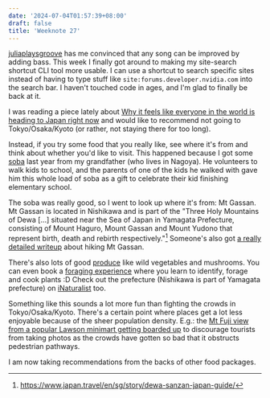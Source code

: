 ```yaml
---
date: '2024-07-04T01:57:39+08:00'
draft: false
title: 'Weeknote 27'
---
```


[juliaplaysgroove](https://www.youtube.com/@juliaplaysgroove) has me convinced that any song can be improved by adding bass. This week I finally got around to making my site-search shortcut CLI tool more usable. I can use a shortcut to search specific sites instead of having to type stuff like `site:forums.developer.nvidia.com` into the search bar. I haven't touched code in ages, and I'm glad to finally be back at it. 

I was reading a piece lately about [Why it feels like everyone in the world is heading to Japan right now](https://www.japantimes.co.jp/news/2024/06/29/japan/japan-tourism-focus/) and would like to recommend not going to Tokyo/Osaka/Kyoto (or rather, not staying there for too long). 

Instead, if you try some food that you really like, see where it's from and think about whether you'd like to visit. This happened because I got some [soba](https://tamayaseimen.co.jp/en/archives/products/gassan-soba-70) last year from my grandfather (who lives in Nagoya). He volunteers to walk kids to school, and the parents of one of the kids he walked with gave him this whole load of soba as a gift to celebrate their kid finishing elementary school. 

The soba was really good, so I went to look up where it's from: Mt Gassan. Mt Gassan is located in Nishikawa and is part of the "Three Holy Mountains of Dewa [...] situated near the Sea of Japan in Yamagata Prefecture, consisting of Mount Haguro, Mount Gassan and Mount Yudono that represent birth, death and rebirth respectively."[^1] Someone's also got [a really detailed writeup](https://timbunting.com/mountains/gassan/) about hiking Mt Gassan. 

[^1]: https://www.japan.travel/en/sg/story/dewa-sanzan-japan-guide/

There's also lots of good [produce](https://www.gassan-info.com/en/gourmet) like wild vegetables and mushrooms. You can even book a [foraging experience](https://www.byfood.com/experiences/mountain-vegetable-foraging-cooking-lesson-320) where you learn to identify, forage and cook plants :D Check out the prefecture (Nishikawa is part of Yamagata prefecture) on [iNaturalist](https://www.inaturalist.org/places/yamagata) too. 

Something like this sounds a lot more fun than fighting the crowds in Tokyo/Osaka/Kyoto. There's a certain point where places get a lot less enjoyable because of the sheer population density. E.g.: the [Mt Fuji view from a popular Lawson minimart getting boarded up]( https://www.timeout.com/tokyo/news/kawaguchiko-is-blocking-the-mt-fuji-view-at-this-popular-lawson-store-043024) to discourage tourists from taking photos as the crowds have gotten so bad that it obstructs pedestrian pathways.

I am now taking recommendations from the backs of other food packages. 
